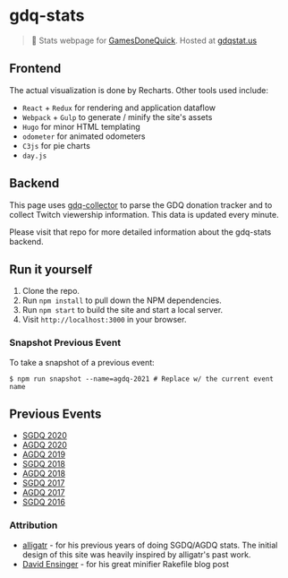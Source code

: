 # gdq-stats

> :space_invader: Stats webpage for [GamesDoneQuick](gamesdonequick.com). Hosted at [gdqstat.us](http://gdqstat.us)

## Frontend

The actual visualization is done by Recharts. Other tools used include:

- `React` + `Redux` for rendering and application dataflow
- `Webpack` + `Gulp` to generate / minify the site's assets
- `Hugo` for minor HTML templating
- `odometer` for animated odometers
- `C3js` for pie charts
- `day.js`

## Backend

This page uses [gdq-collector](https://github.com/bcongdon/gdq-collector) to parse the GDQ donation tracker and to collect Twitch viewership information. This data is updated every minute.

Please visit that repo for more detailed information about the gdq-stats backend.

## Run it yourself

1. Clone the repo.
2. Run `npm install` to pull down the NPM dependencies.
3. Run `npm start` to build the site and start a local server.
4. Visit `http://localhost:3000` in your browser.

### Snapshot Previous Event

To take a snapshot of a previous event:

```
$ npm run snapshot --name=agdq-2021 # Replace w/ the current event name
```

## Previous Events

- [SGDQ 2020](http://gdqstat.us/previous-events/sgdq-2020)
- [AGDQ 2020](http://gdqstat.us/previous-events/agdq-2020)
- [AGDQ 2019](http://gdqstat.us/previous-events/agdq-2019)
- [SGDQ 2018](http://gdqstat.us/previous-events/sgdq-2018)
- [AGDQ 2018](http://gdqstat.us/previous-events/agdq-2018)
- [SGDQ 2017](http://gdqstat.us/previous-events/sgdq-2017)
- [AGDQ 2017](http://gdqstat.us/previous-events/agdq-2017)
- [SGDQ 2016](http://gdqstat.us/previous-events/sgdq-2016)

### Attribution

- [alligatr](http://alligatr.co.uk/) - for his previous years of doing SGDQ/AGDQ stats. The initial design of this site was heavily inspired by alligatr's past work.
- [David Ensinger](http://davidensinger.com/2013/08/how-i-use-reduce-to-minify-and-optimize-assets-for-production/) - for his great minifier Rakefile blog post
